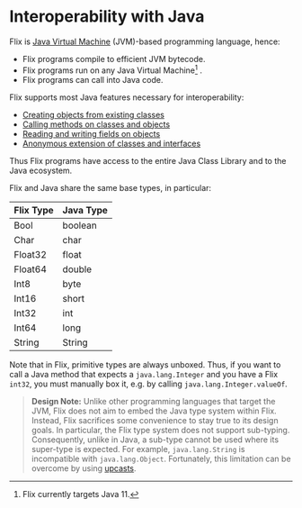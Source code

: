 # Interoperability with Java

Flix is [Java Virtual Machine](https://en.wikipedia.org/wiki/Java_virtual_machine) (JVM)-based programming language,
hence:

- Flix programs compile to efficient JVM bytecode.
- Flix programs run on any Java Virtual Machine[^1] .
- Flix programs can call into Java code.

Flix supports most Java features necessary for interoperability:

- [Creating objects from existing classes](./creating-objects.md)
- [Calling methods on classes and objects](./calling-methods.md)
- [Reading and writing fields on objects](./reading-and-writing-fields.md)
- [Anonymous extension of classes and interfaces](./extending-classes-and-interfaces.md)

Thus Flix programs have access to the entire Java Class Library and to the Java ecosystem.

Flix and Java share the same base types, in particular:

| Flix Type | Java Type |
|-----------|-----------|
| Bool      | boolean   |
| Char      | char      |
| Float32   | float     |
| Float64   | double    |
| Int8      | byte      |
| Int16     | short     |
| Int32     | int       |
| Int64     | long      |
| String    | String    |

Note that in Flix, primitive types are always unboxed.
Thus, if you want to call a Java method that expects a `java.lang.Integer`
and you have a Flix `int32`, you must manually box it, e.g. by calling `java.lang.Integer.valueOf`.

> **Design Note:** Unlike other programming languages that target the JVM,
> Flix does not aim to embed the Java type system within Flix.
> Instead, Flix sacrifices some convenience to stay true to its design goals.
> In particular, the Flix type system does not support sub-typing.
> Consequently, unlike in Java, a sub-type cannot be used where its super-type is expected.
> For example, `java.lang.String` is incompatible with `java.lang.Object`.
> Fortunately, this limitation can be overcome by using [upcasts](./upcast.md).

[^1]: Flix currently targets Java 11.
